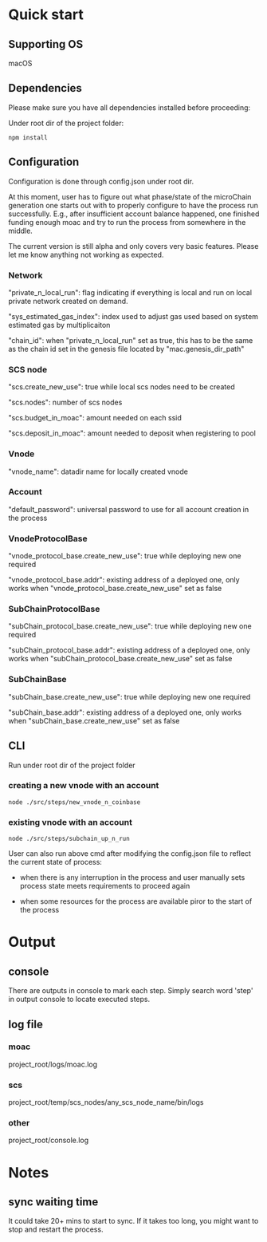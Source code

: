 # Quick start

## Supporting OS

macOS

## Dependencies

Please make sure you have all dependencies installed before proceeding:

Under root dir of the project folder:

```cli
npm install
```

## Configuration

Configuration is done through config.json under root dir.

At this moment, user has to figure out what phase/state of the microChain generation one starts out with to properly configure to have the process run successfully. E.g., after insufficient account balance happened, one finished funding enough moac and try to run the process from somewhere in the middle.

The current version is still alpha and only covers very basic features. Please let me know anything not working as expected.

### Network

"private_n_local_run": flag indicating if everything is local and run on local private network created on demand.

"sys_estimated_gas_index": index used to adjust gas used based on system estimated gas by multiplicaiton

"chain_id": when "private_n_local_run" set as true, this has to be the same as the chain id set in the genesis file located by "mac.genesis_dir_path"

### SCS node

"scs.create_new_use": true while local scs nodes need to be created

"scs.nodes": number of scs nodes

"scs.budget_in_moac": amount needed on each ssid

"scs.deposit_in_moac": amount needed to deposit when registering to pool

### Vnode

"vnode_name": datadir name for locally created vnode

### Account

"default_password": universal password to use for all account creation in the process

### VnodeProtocolBase

"vnode_protocol_base.create_new_use": true while deploying new one required

"vnode_protocol_base.addr": existing address of a deployed one, only works when "vnode_protocol_base.create_new_use" set as false

### SubChainProtocolBase

"subChain_protocol_base.create_new_use": true while deploying new one required

"subChain_protocol_base.addr": existing address of a deployed one, only works when "subChain_protocol_base.create_new_use" set as false

### SubChainBase

"subChain_base.create_new_use": true while deploying new one required

"subChain_base.addr": existing address of a deployed one, only works when "subChain_base.create_new_use" set as false

## CLI

Run under root dir of the project folder

### creating a new vnode with an account

```cli
node ./src/steps/new_vnode_n_coinbase
```

### existing vnode with an account

```cli
node ./src/steps/subchain_up_n_run
```

User can also run above cmd after modifying the config.json file to reflect the current state of process:

- when there is any interruption in the process and user manually sets process state meets requirements to proceed again

- when some resources for the process are available piror to the start of the process

# Output

## console

There are outputs in console to mark each step. Simply search word 'step' in output console to locate executed steps.

## log file

### moac

project_root/logs/moac.log

### scs

project_root/temp/scs_nodes/any_scs_node_name/bin/logs

### other

project_root/console.log

# Notes

## sync waiting time

It could take 20+ mins to start to sync. If it takes too long, you might want to stop and restart the process.
